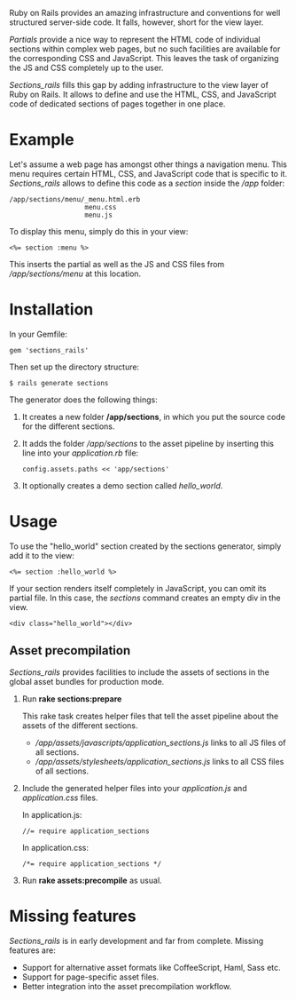 Ruby on Rails provides an amazing infrastructure and conventions for well structured server-side code. 
It falls, however, short for the view layer. 

_Partials_ provide a nice way to represent the HTML code of individual sections within complex web pages, 
but no such facilities are available for the corresponding CSS and JavaScript. 
This leaves the task of organizing the JS and CSS completely up to the user.

_Sections_rails_ fills this gap by adding infrastructure to the view layer of Ruby on Rails.
It allows to define and use the HTML, CSS, and JavaScript code of dedicated 
sections of pages together in one place.


# Example

Let's assume a web page has amongst other things a navigation menu.
This menu requires certain HTML, CSS, and JavaScript code that is specific to it.
_Sections_rails_ allows to define this code as a _section_ inside the _/app_ folder:

    /app/sections/menu/_menu.html.erb
                       menu.css
                       menu.js

To display this menu, simply do this in your view:

    <%= section :menu %>

This inserts the partial as well as the JS and CSS files from _/app/sections/menu_ at this location.


# Installation

In your Gemfile:

    gem 'sections_rails'

Then set up the directory structure:

    $ rails generate sections

The generator does the following things:

1.  It creates a new folder __/app/sections__,
    in which you put the source code for the different sections.

2.  It adds the folder _/app/sections_ to the asset pipeline by inserting this line into your _application.rb_ file:

        config.assets.paths << 'app/sections'

3.  It optionally creates a demo section called _hello_world_.


# Usage

To use the "hello_world" section created by the sections generator, simply add it to the view:

    <%= section :hello_world %>

If your section renders itself completely in JavaScript, you can omit its partial file.
In this case, the _sections_ command creates an empty div in the view.

    <div class="hello_world"></div>


## Asset precompilation

_Sections_rails_ provides facilities to include the assets of sections in the global asset
bundles for production mode.

1.  Run __rake sections:prepare__
    
    This rake task creates helper files that tell the asset pipeline about the assets of the different sections.

    * _/app/assets/javascripts/application_sections.js_ links to all JS files of all sections.
    * _/app/assets/stylesheets/application_sections.js_ links to all CSS files of all sections.

2.  Include the generated helper files into your _application.js_ and _application.css_ files.

    In application.js:
    
        //= require application_sections

    In application.css:
    
        /*= require application_sections */    

3.  Run __rake assets:precompile__ as usual.


# Missing features

_Sections_rails_ is in early development and far from complete. Missing features are:

* Support for alternative asset formats like CoffeeScript, Haml, Sass etc.
* Support for page-specific asset files.
* Better integration into the asset precompilation workflow.

